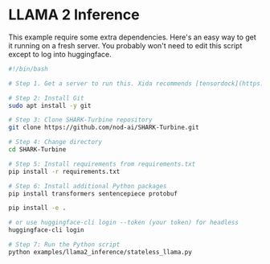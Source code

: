# LLAMA 2 Inference

This example require some extra dependencies. Here's an easy way to get it running on a fresh server. You probably won't need to edit this script except to log into huggingface.

```bash
#!/bin/bash

# Step 1. Get a server to run this. Xida recommends [tensordock](https://tensordock.com/) for less than $2 an hour.

# Step 2: Install Git
sudo apt install -y git

# Step 3: Clone SHARK-Turbine repository
git clone https://github.com/nod-ai/SHARK-Turbine.git

# Step 4: Change directory
cd SHARK-Turbine

# Step 5: Install requirements from requirements.txt
pip install -r requirements.txt

# Step 6: Install additional Python packages
pip install transformers sentencepiece protobuf

pip install -e .

# or use huggingface-cli login --token (your token) for headless
huggingface-cli login

# Step 7: Run the Python script
python examples/llama2_inference/stateless_llama.py

```

